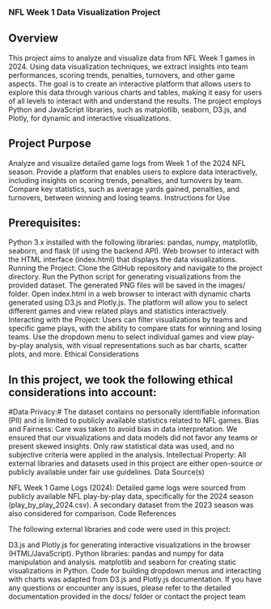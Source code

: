 ### NFL Week 1 Data Visualization Project

## Overview

This project aims to analyze and visualize data from NFL Week 1 games in 2024. Using data visualization techniques, we extract insights into team performances, scoring trends, penalties, turnovers, and other game aspects. The goal is to create an interactive platform that allows users to explore this data through various charts and tables, making it easy for users of all levels to interact with and understand the results. The project employs Python and JavaScript libraries, such as matplotlib, seaborn, D3.js, and Plotly, for dynamic and interactive visualizations.

## Project Purpose

Analyze and visualize detailed game logs from Week 1 of the 2024 NFL season.
Provide a platform that enables users to explore data interactively, including insights on scoring trends, penalties, and turnovers by team.
Compare key statistics, such as average yards gained, penalties, and turnovers, between winning and losing teams.
Instructions for Use

## Prerequisites:
Python 3.x installed with the following libraries: pandas, numpy, matplotlib, seaborn, and flask (if using the backend API).
Web browser to interact with the HTML interface (index.html) that displays the data visualizations.
Running the Project:
Clone the GitHub repository and navigate to the project directory.
Run the Python script for generating visualizations from the provided dataset. The generated PNG files will be saved in the images/ folder.
Open index.html in a web browser to interact with dynamic charts generated using D3.js and Plotly.js.
The platform will allow you to select different games and view related plays and statistics interactively.
Interacting with the Project:
Users can filter visualizations by teams and specific game plays, with the ability to compare stats for winning and losing teams.
Use the dropdown menu to select individual games and view play-by-play analysis, with visual representations such as bar charts, scatter plots, and more.
Ethical Considerations

## In this project, we took the following ethical considerations into account:

#Data Privacy:# The dataset contains no personally identifiable information (PII) and is limited to publicly available statistics related to NFL games.
Bias and Fairness: Care was taken to avoid bias in data interpretation. We ensured that our visualizations and data models did not favor any teams or present skewed insights. Only raw statistical data was used, and no subjective criteria were applied in the analysis.
Intellectual Property: All external libraries and datasets used in this project are either open-source or publicly available under fair use guidelines.
Data Source(s)

NFL Week 1 Game Logs (2024): Detailed game logs were sourced from publicly available NFL play-by-play data, specifically for the 2024 season (play_by_play_2024.csv). A secondary dataset from the 2023 season was also considered for comparison.
Code References

The following external libraries and code were used in this project:

D3.js and Plotly.js for generating interactive visualizations in the browser (HTML/JavaScript).
Python libraries:
pandas and numpy for data manipulation and analysis.
matplotlib and seaborn for creating static visualizations in Python.
Code for building dropdown menus and interacting with charts was adapted from D3.js and Plotly.js documentation.
If you have any questions or encounter any issues, please refer to the detailed documentation provided in the docs/ folder or contact the project team
   






